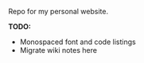 Repo for my personal website.

**TODO:**
- Monospaced font and code listings
- Migrate wiki notes here
